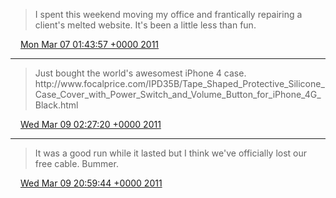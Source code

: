 > I spent this weekend moving my office and frantically repairing a client's melted website\. It's been a little less than fun\.

<img src="../../media/tweet.ico" width="12" /> [Mon Mar 07 01:43:57 +0000 2011](https://twitter.com/timwasson/status/44573969269006336)

----

> Just bought the world's awesomest iPhone 4 case\. http://www\.focalprice\.com/IPD35B/Tape\_Shaped\_Protective\_Silicone\_Case\_Cover\_with\_Power\_Switch\_and\_Volume\_Button\_for\_iPhone\_4G\_Black\.html

<img src="../../media/tweet.ico" width="12" /> [Wed Mar 09 02:27:20 +0000 2011](https://twitter.com/timwasson/status/45309663104876544)

----

> It was a good run while it lasted but I think we've officially lost our free cable\. Bummer\.

<img src="../../media/tweet.ico" width="12" /> [Wed Mar 09 20:59:44 +0000 2011](https://twitter.com/timwasson/status/45589609060646912)